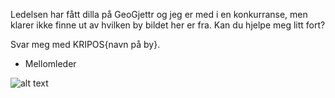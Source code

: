 Ledelsen har fått dilla på GeoGjettr og jeg er med i en konkurranse, men klarer ikke finne ut av hvilken by bildet her er fra. Kan du hjelpe meg litt fort?

Svar meg med KRIPOS{navn på by}.

- Mellomleder

![alt text]([http://url/to/img.png](https://raw.githubusercontent.com/henriksb/CTF-NPST-2023/main/Dag%2013/bilde.png?token=GHSAT0AAAAAACMC3XIXX2DZBJY3LVEHREOEZMO6HUQ)https://raw.githubusercontent.com/henriksb/CTF-NPST-2023/main/Dag%2013/bilde.png?token=GHSAT0AAAAAACMC3XIXX2DZBJY3LVEHREOEZMO6HUQ)
